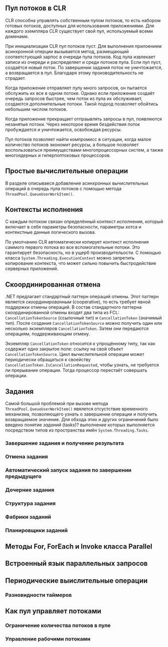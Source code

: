 ## Пул потоков в CLR 

CLR способна управлять собственным пулом потоков, то есть набором готовых потоков, доступных для использования приложениями. Для каждого эземпляра CLR существует свой пул, используемый всеми доменами.

При инициализации CLR пул потоков пуст. Для выполнения прилоением асинхронной оперции вызывается метод, размещающий соответстующий зарпос в очереди пула потоков. Код пула извлекает записи из очереди и распределяет и среди потоков пула. Если пул пуст, создаётся новый поток. По завершении задания поток не уничтожается, а возвращается в пул. Благодаря этому производительность не страдает.

Когда приложение отправляет пулу много запросов, он пытается обслужить их все в одном потоке. Однако если приложение создаёт очередь запросов быстрее, чем поток из пула их обслуживает, создаются дополнительные потоки. Такой подход позволяет обойтись небольшим числом потоков.

Когда приложение прекращает отпраывлять запросы в пул, появляются незанятые потоки. Через некоторое время бездействия поток пробуждается и уничтожается, освобождая ресурсы.

Пул потоков позволяет найти компромисс в ситуации, когда малое количество потоков экономит ресурсы, а большое позволяет воспользоваться преимуществами многопроцессорных систем, а также многоядерных и гиперпоптоковых процессоров.

## Простые вычислительные операции

В разделе описываеся добавление асинхронных вычислительных операций в очередь пула потоков с помощью метода `ThreadPool.QueueUserWorkItem()`.

## Контексты исполнения

С каждым потоком связан определённый контекст исполнения, который включает в себя параметры безопасности, параметры хотса и контекстные данные логического вызова.

По умолчанию CLR автоматически копирует контекст исполнения саммого первого потока во все вспомогательные потоки. Это гарантирует безопасность, но в ущерб производительости. С помощью класса `System.Threading.ExecutionContext` можно запретить копирование контекста, что может сильно повычить быстродействие серверных приложений.

## Скоординированная отмена

.NET предлагает стандартный паттерн операций отмены. Этот паттерн является _скоординированным_ (cooperative), то есть требует явной поддержки отмены операций. В состав стандартного паттерна скоординированной отмены входят два типа из FCL: `CancellationTokenSource` (ссылочный тип) и `CancellationToken` (значимый тип). После создания `CancellationTokenSource` можно получить один или несколько экземпляров `CancellationToken`. Затем они передаются операциям, поддерживающим отмену.

Экземпляр `CancellationToken` относится к упрощённому типу, так как содержит одно закрытое поле: ссылку на свой объект `CancellationTokenSource`. Цикл вычислительной операции может периодически обращаться к своейству `CancellationToken.IsCancellationRequested`, чтобы узнать, не требуется ли прерывание операции. Тогда процессор перестаёт совершать операции.

## Задания

Самой большой проблемой при вызове метода `ThreadPool.QueueUserWorkItem()` явялется отсустствие временного механизма, позволяющего узнать о завершении операции и получить возвращаемое значение. Для обхода этих и других ограничений было введено понятие _заданий_ (tasks)? выполнение которых выполняется посредством типов из пространства имён `System.Threading.Tasks`.

### Завершение задания и получение результата



### Отмена задания



### Автоматический запуск задания по завершении предыдущего



### Дочерние задания



### Структура задания



### Фабрики заданий



### Планировщики заданий



## Методы For, ForEach и Invoke класса Parallel



## Встроенный язык параллельных запросов



## Периодические выислительные операции



### Разновидности таймеров



## Как пул управляет потоками



### Ограничение количества потоков в пуле



### Управление рабочими потоками

